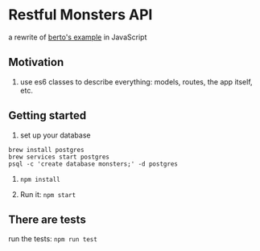 # Restful Monsters API

a rewrite of [berto's example](https://github.com/berto/monsters-restful-api) in JavaScript

## Motivation

1. use es6 classes to describe everything: models, routes, the app itself, etc.

## Getting started

1. set up your database

  ```
  brew install postgres
  brew services start postgres
  psql -c 'create database monsters;' -d postgres
  ```

1. `npm install`

1. Run it: `npm start`

## There are tests

run the tests: `npm run test`
